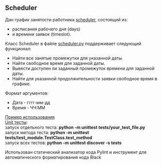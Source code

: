 ## Scheduler

Дан график занятости работника [scheduler](scheduler.json), состоящий из:
- расписания рабочего дня (days)
- и времени заявок (timeslot).

Класс Scheduler в файле [scheduler.py](scheduler.py) поддерживает следующий функционал:
- Найти все занятые промежутки для указанной даты.
- Найти свободное время для заданной даты.
- Вывести доступен ли заданный промежуток времени для заданной даты.
- Найти для указанной продолжительности заявки свободное время в графике.

Формат аргументов:
- Дата - гггг-мм-дд
- Время - ЧЧ:ММ

[Пример использования](example/function_example.png) \
[Unit тесты](tests): \
запуск отдельного теста: **python -m unittest tests/your_test_file.py** \
запуск метода теста: **python -m unittest tests/test_module.TestClass.test_method** \
запуск всех тестов: **python -m unittest discover -s tests** 

Использован статический анализатор кода Pylint и инструмент для автоматического форматирования кода Black
